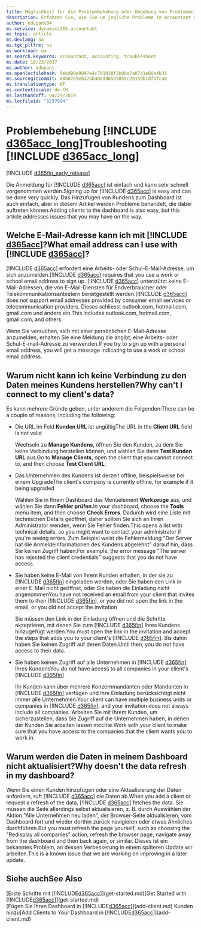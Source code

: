 ```yaml
---
title: Möglichkeit für die Problembehebung oder Umgehung von Problemen | Microsoft Docs
description: Erfahren Sie, wie Sie um jegliche Probleme im Accountant Hub for Dynamics 365 umgehen.
author: edupont04
ms.service: dynamics365-accountant
ms.topic: article
ms.devlang: na
ms.tgt_pltfrm: na
ms.workload: na
ms.search.keywords: accountant, accounting, troubleshoot
ms.date: 10/23/2017
ms.author: edupont
ms.openlocfilehash: 0ebd99e9097e4c701038f3b8be7a07d1e80a4b31
ms.sourcegitcommit: 60b87e5eb32bb408dd65b9855c29159b1dfbfca8
ms.translationtype: HT
ms.contentlocale: de-CH
ms.lasthandoff: 04/29/2019
ms.locfileid: "1237994"
---
```

# <a name="troubleshooting-include-d365acclongincludesd365acclongmdmd"></a><span data-ttu-id="2dfed-103">Problembehebung [!INCLUDE [d365acc_long](includes/d365acc_long_md.md)]</span><span class="sxs-lookup"><span data-stu-id="2dfed-103">Troubleshooting [!INCLUDE [d365acc_long](includes/d365acc_long_md.md)]</span></span>
[!INCLUDE [d365fin_early_release](includes/d365fin_early_release.md.md)]

<span data-ttu-id="2dfed-104">Die Anmeldung für [!INCLUDE [d365acc](includes/d365acc_md.md)] ist einfach und kann sehr schnell vorgenommen werden.</span><span class="sxs-lookup"><span data-stu-id="2dfed-104">Signing up for [!INCLUDE [d365acc](includes/d365acc_md.md)] is easy and can be done very quickly.</span></span> <span data-ttu-id="2dfed-105">Das Hinzufügen von Kundens zum Dashboard ist auch einfach, aber in diesem Artikel werden Probleme behandelt, die dabei auftreten können.</span><span class="sxs-lookup"><span data-stu-id="2dfed-105">Adding clients to the dashboard is also easy, but this article addresses issues that you may have on the way.</span></span>

## <a name="what-email-address-can-i-use-with-include-d365accincludesd365accmdmd"></a><span data-ttu-id="2dfed-106">Welche E-Mail-Adresse kann ich mit [!INCLUDE [d365acc](includes/d365acc_md.md)]?</span><span class="sxs-lookup"><span data-stu-id="2dfed-106">What email address can I use with [!INCLUDE [d365acc](includes/d365acc_md.md)]?</span></span>
<span data-ttu-id="2dfed-107">[!INCLUDE [d365acc](includes/d365acc_md.md)] erfordert eine Arbeits- oder Schul-E-Mail-Adresse, um sich anzumelden.</span><span class="sxs-lookup"><span data-stu-id="2dfed-107">[!INCLUDE [d365acc](includes/d365acc_md.md)] requires that you use a work or school email address to sign up.</span></span> <span data-ttu-id="2dfed-108">[!INCLUDE [d365acc](includes/d365acc_md.md)] unterstützt keine E-Mail-Adressen, die von E-Mail-Diensten für Endverbraucher oder Telekommunikationsanbietern bereitgestellt werden.</span><span class="sxs-lookup"><span data-stu-id="2dfed-108">[!INCLUDE [d365acc](includes/d365acc_md.md)] does not support email addresses provided by consumer email services or telecommunication providers.</span></span> <span data-ttu-id="2dfed-109">Dieses schliesst outlook.com, hotmail.com, gmail.com und andere ein.</span><span class="sxs-lookup"><span data-stu-id="2dfed-109">This includes outlook.com, hotmail.com, gmail.com, and others.</span></span>  

<span data-ttu-id="2dfed-110">Wenn Sie versuchen, sich mit einer persönlichen E-Mail-Adresse anzumelden, erhalten Sie eine Meldung die angibt, eine Arbeits- oder Schul-E-mail-Adresse zu verwenden.</span><span class="sxs-lookup"><span data-stu-id="2dfed-110">If you try to sign up with a personal email address, you will get a message indicating to use a work or school email address.</span></span>  

## <a name="why-cant-i-connect-to-my-clients-data"></a><span data-ttu-id="2dfed-111">Warum nicht kann ich keine Verbindung zu den Daten meines Kundens herstellen?</span><span class="sxs-lookup"><span data-stu-id="2dfed-111">Why can't I connect to my client's data?</span></span>
<span data-ttu-id="2dfed-112">Es kann mehrere Gründe geben, unter anderem die Folgenden:</span><span class="sxs-lookup"><span data-stu-id="2dfed-112">There can be a couple of reasons, including the following:</span></span>

- <span data-ttu-id="2dfed-113">Die URL im Feld **Kunden URL** ist ungültig</span><span class="sxs-lookup"><span data-stu-id="2dfed-113">The URL in the **Client URL** field is not valid</span></span>  

  <span data-ttu-id="2dfed-114">Wechseln zu **Manage Kundens**, öffnen Sie den Kunden, zu dem Sie keine Verbindung herstellen können, und wählen Sie dann **Test Kunden URL** aus.</span><span class="sxs-lookup"><span data-stu-id="2dfed-114">Go to **Manage Clients**, open the client that you cannot connect to, and then choose **Test Client URL**.</span></span>  
- <span data-ttu-id="2dfed-115">Das Unternehmen des Kundens ist derzeit offline, beispielsweise bei einem Upgrade</span><span class="sxs-lookup"><span data-stu-id="2dfed-115">The client's company is currently offline, for example if it being upgraded</span></span>

  <span data-ttu-id="2dfed-116">Wählen Sie in Ihrem Dashboard das Menüelement **Werkzeuge** aus, und wählen Sie dann **Fehler prüfen**.</span><span class="sxs-lookup"><span data-stu-id="2dfed-116">In your dashboard, choose the **Tools** menu item, and then choose **Check Errors**.</span></span> <span data-ttu-id="2dfed-117">Dadurch wird eine Liste mit technischen Details geöffnet, daher sollten Sie sich an Ihren Administrator wenden, wenn Sie Fehler finden.</span><span class="sxs-lookup"><span data-stu-id="2dfed-117">This opens a list with technical details, so you might want to contact your administrator if you're seeing errors.</span></span> <span data-ttu-id="2dfed-118">Zum Beispiel weist die Fehlermeldung "Der Server hat die Anmeldeinformationen des Kundens abgelehnt" darauf hin, dass Sie keinen Zugriff haben.</span><span class="sxs-lookup"><span data-stu-id="2dfed-118">For example, the error message "The server has rejected the client credentials" suggests that you do not have access.</span></span>  
- <span data-ttu-id="2dfed-119">Sie haben keine E-Mail von Ihrem Kunden erhalten, in der sie zu [!INCLUDE [d365fin](includes/d365fin_md.md)] eingeladen werden, oder Sie haben den Link in einer E-Mail nicht geöffnet, oder Sie haben die Einladung nicht angenommen</span><span class="sxs-lookup"><span data-stu-id="2dfed-119">You have not received an email from your client that invites them to their [!INCLUDE [d365fin](includes/d365fin_md.md)], or you did not open the link in the email, or you did not accept the invitation</span></span>

  <span data-ttu-id="2dfed-120">Sie müssen den Link in der Einladung öffnen und die Schritte akzeptieren, mit denen Sie zum [!INCLUDE [d365fin](includes/d365fin_md.md)] Ihres Kundens hinzugefügt werden.</span><span class="sxs-lookup"><span data-stu-id="2dfed-120">You must open the link in the invitation and accept the steps that adds you to your client's [!INCLUDE [d365fin](includes/d365fin_md.md)].</span></span> <span data-ttu-id="2dfed-121">Bis dahin haben Sie keinen Zugriff auf deren Daten.</span><span class="sxs-lookup"><span data-stu-id="2dfed-121">Until then, you do not have access to their data.</span></span>  
- <span data-ttu-id="2dfed-122">Sie haben keinen Zugriff auf alle Unternehmen in [!INCLUDE [d365fin](includes/d365fin_md.md)] Ihres Kundens</span><span class="sxs-lookup"><span data-stu-id="2dfed-122">You do not have access to all companies in your client's [!INCLUDE [d365fin](includes/d365fin_md.md)]</span></span>

  <span data-ttu-id="2dfed-123">Ihr Kunden kann über mehrere Konzernmandanten oder Mandanten in [!INCLUDE [d365fin](includes/d365fin_md.md)] verfügen und Ihre Einladung berücksichtigt nicht immer alle Unternehmen.</span><span class="sxs-lookup"><span data-stu-id="2dfed-123">Your client can have multiple business units or companies in [!INCLUDE [d365fin](includes/d365fin_md.md)], and your invitation does not always include all companies.</span></span> <span data-ttu-id="2dfed-124">Arbeiten Sie mit Ihrem Kunden, um sicherzustellen, dass Sie Zugriff auf die Unternehmen haben, in denen der Kunden Sie arbeiten lassen möchte.</span><span class="sxs-lookup"><span data-stu-id="2dfed-124">Work with your client to make sure that you have access to the companies that the client wants you to work in.</span></span>  

## <a name="why-doesnt-the-data-refresh-in-my-dashboard"></a><span data-ttu-id="2dfed-125">Warum werden die Daten in meinem Dashboard nicht aktualisiert?</span><span class="sxs-lookup"><span data-stu-id="2dfed-125">Why doesn't the data refresh in my dashboard?</span></span>
<span data-ttu-id="2dfed-126">Wenn Sie einen Kunden hinzufügen oder eine Aktualisierung der Daten anfordern, ruft [!INCLUDE [d365acc](includes/d365acc_md.md)] die Daten ab.</span><span class="sxs-lookup"><span data-stu-id="2dfed-126">When you add a client or request a refresh of the data, [!INCLUDE [d365acc](includes/d365acc_md.md)] fetches the data.</span></span> <span data-ttu-id="2dfed-127">Sie müssen die Seite allerdings selbst aktualisieren, z. B. durch Auswählen der Aktion "Alle Unternehmen neu laden", der Browser-Seite aktualisieren, vom Dashboard fort und wieder dorthin zurück navigieren oder etwas Ähnliches durchführen.</span><span class="sxs-lookup"><span data-stu-id="2dfed-127">But you must refresh the page yourself, such as choosing the "Redisplay all companies" action, refresh the browser page, navigate away from the dashboard and then back again, or similar.</span></span> <span data-ttu-id="2dfed-128">Dieses ist ein bekanntes Problem, an dessen Verbesserung in einem späteren Update wir arbeiten.</span><span class="sxs-lookup"><span data-stu-id="2dfed-128">This is a known issue that we are working on improving in a later update.</span></span>  

## <a name="see-also"></a><span data-ttu-id="2dfed-129">Siehe auch</span><span class="sxs-lookup"><span data-stu-id="2dfed-129">See Also</span></span>
<span data-ttu-id="2dfed-130">[Erste Schritte mit [!INCLUDE[d365acc](includes/d365acc_md.md)]](get-started.md)</span><span class="sxs-lookup"><span data-stu-id="2dfed-130">[Get Started with [!INCLUDE[d365acc](includes/d365acc_md.md)]](get-started.md)</span></span>  
<span data-ttu-id="2dfed-131">[Fügen Sie Ihren Dashboard in [!INCLUDE[d365acc](includes/d365acc_md.md)]](add-client.md) Kunden hinzu</span><span class="sxs-lookup"><span data-stu-id="2dfed-131">[Add Clients to Your Dashboard in [!INCLUDE[d365acc](includes/d365acc_md.md)]](add-client.md)</span></span>  

